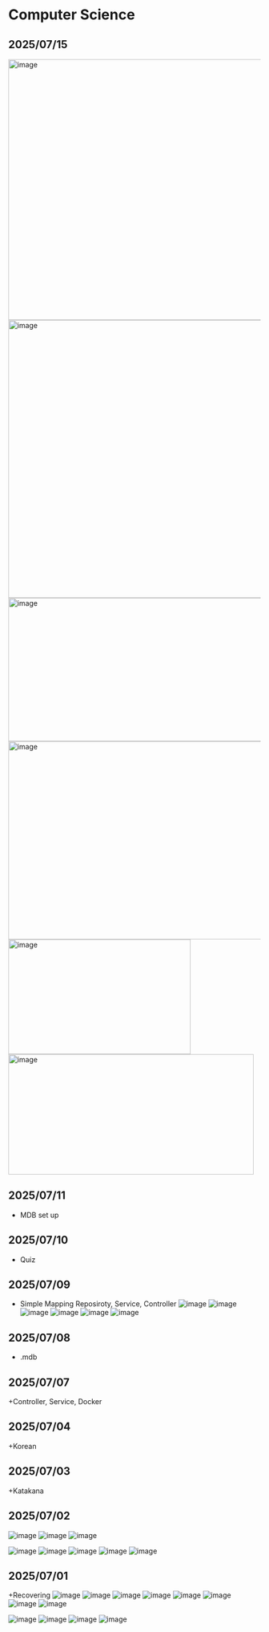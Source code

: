 # Computer Science 
## 2025/07/15
<img width="806" height="520" alt="image" src="https://github.com/user-attachments/assets/11fc2e87-5f13-4a6e-bb63-153a38261521" />
<img width="803" height="554" alt="image" src="https://github.com/user-attachments/assets/f0aa9a4f-9187-44ad-995c-ab931700a7ef" />
<img width="794" height="286" alt="image" src="https://github.com/user-attachments/assets/f733cb6c-6fa0-4be3-9a66-1e5257493053" />
<img width="797" height="395" alt="image" src="https://github.com/user-attachments/assets/d255f953-00dc-4174-9795-06025bb319ca" />
<img width="364" height="229" alt="image" src="https://github.com/user-attachments/assets/f06bac21-35ed-417c-818a-cf653775d804" />
<img width="490" height="240" alt="image" src="https://github.com/user-attachments/assets/4e39aeca-9809-4697-88ad-1a0b2b2fcf0b" />

## 2025/07/11
+ MDB set up
## 2025/07/10
+ Quiz
## 2025/07/09
+ Simple Mapping Reposiroty, Service, Controller
  ![image](https://github.com/user-attachments/assets/a9927b68-c510-414e-85ad-d47b8a95776e)
![image](https://github.com/user-attachments/assets/2a4dca17-3a62-4c51-94bd-9ac446766747)
![image](https://github.com/user-attachments/assets/5d033e1e-4a84-4391-92b8-0b7558174a63)
![image](https://github.com/user-attachments/assets/1cc153ad-3967-45ab-ae84-2be26ef997c4)
![image](https://github.com/user-attachments/assets/2333d5cf-5c28-461c-8865-473f2c120511)
![image](https://github.com/user-attachments/assets/b422d1ec-a978-4c43-bac0-77780451437f)

## 2025/07/08
+ .mdb
## 2025/07/07
+Controller, Service, Docker 
## 2025/07/04
+Korean
## 2025/07/03
+Katakana
## 2025/07/02
![image](https://github.com/user-attachments/assets/02dbf92d-d657-4703-8d7d-024d76998f5d)
![image](https://github.com/user-attachments/assets/d2678ac6-ede8-460a-9511-3db28fe06cf8)
![image](https://github.com/user-attachments/assets/690e5eba-bc81-40a1-8f59-ac7c35286277)

![image](https://github.com/user-attachments/assets/1ecff51f-20dd-4725-a2a8-ce2879bb86a9)
![image](https://github.com/user-attachments/assets/1fe3efe4-2b7c-4894-a58f-312d36e827a8)
![image](https://github.com/user-attachments/assets/21245a09-6206-4f38-8276-b440a82f9999)
![image](https://github.com/user-attachments/assets/eaed6a20-010a-4d6f-a245-7c8b9d7bb841)
![image](https://github.com/user-attachments/assets/51e7fea3-ea3a-46f1-ba9b-65555e55c5dc)


## 2025/07/01
+Recovering
![image](https://github.com/user-attachments/assets/dd60d5a3-7913-4a3f-9385-729e60dfe7a7)
![image](https://github.com/user-attachments/assets/e3d9a31e-f958-487c-9b83-b7a903718a94)
![image](https://github.com/user-attachments/assets/bdb23117-37d4-4708-ae32-1ae92f2a45f3)
![image](https://github.com/user-attachments/assets/2e4aa5bc-8971-4d81-81b7-00fdb6e77a16)
![image](https://github.com/user-attachments/assets/c7f91ce9-656d-485f-9080-d1b16d8b3d23)
![image](https://github.com/user-attachments/assets/0ae3a0fd-ba0e-493e-a216-7b5e971ebb43)
![image](https://github.com/user-attachments/assets/816dc4a3-d197-412b-acb7-75d7d86fb79e)
![image](https://github.com/user-attachments/assets/0c03014b-c684-42f9-86fa-016b1ab6aaa1)

![image](https://github.com/user-attachments/assets/3ed62606-20bd-4319-97e1-f07dd229f069)
![image](https://github.com/user-attachments/assets/b768bc98-859e-4d4d-95ec-b71ed390617f)
![image](https://github.com/user-attachments/assets/7fe83083-05fd-48b0-a2cc-ddf9ab1b1060)
![image](https://github.com/user-attachments/assets/b82c832b-eefa-4047-8950-27133bd41b34)
